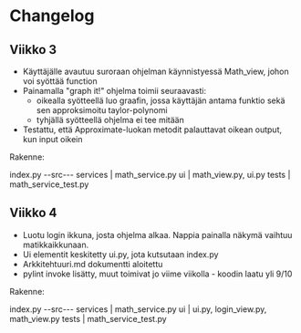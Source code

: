 # Changelog

## Viikko 3
- Käyttäjälle avautuu suroraan ohjelman käynnistyessä Math_view, johon voi syöttää function
- Painamalla "graph it!" ohjelma toimii seuraavasti:
	- oikealla syötteellä luo graafin, jossa käyttäjän antama funktio sekä sen approksimoitu taylor-polynomi
	- tyhjällä syötteellä ohjelma ei tee mitään 
- Testattu, että Approximate-luokan metodit palauttavat oikean output, kun input oikein

Rakenne:

index.py
--src---
services | math_service.py
ui	| math_view.py, ui.py
tests  | math_service_test.py


## Viikko 4
- Luotu login ikkuna, josta ohjelma alkaa. Nappia painalla näkymä vaihtuu matikkaikkunaan.
- Ui elementit keskitetty ui.py, jota kutsutaan index.py
- Arkkitehtuuri.md dokumentti aloitettu
- pylint invoke lisätty, muut toimivat jo viime viikolla - koodin laatu yli 9/10

Rakenne:

index.py
--src---
services | math_service.py
ui       | ui.py, login_view.py, math_view.py
tests    | math_service_test.py

